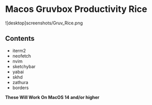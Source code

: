 # Macos Gruvbox Productivity Rice

![desktop]screenshots/Gruv_Rice.png

## Contents

- iterm2
- neofetch
- nvim
- sketchybar
- yabai
- skhd
- zathura
- borders

**These Will Work On MacOS 14 and/or higher**
